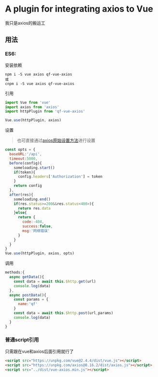# A plugin for integrating axios to Vue
我只是axios的搬运工

## 用法
### ES6:
安装依赖
```
npm i -S vue axios qf-vue-axios
或
cnpm i -S vue axios qf-vue-axios
```
引用
``` javascript
import Vue from 'vue'
import axios from 'axios'
import httpPlugin from 'qf-vue-axios'

Vue.use(httpPlugin, axios)
```
设置
>也可直接通过[axios原始设置方法](https://github.com/axios/axios)进行设置

``` javascript
const opts = {
  baseURL:'/api',
  timeout:5000,
  before(config){
    someloading.start()
    if(token){
      config.headers['Authorization'] = token
    }
    return config
  },
  after(res){
    someloading.end()
    if(res.status>=200&&res.status<400>){
      return res.data
    }else{
      return {
        code:-404,
        success:false,
        msg:'网络错误'
      }
    }
  }
}
Vue.use(httpPlugin, axios, opts)
```
调用
``` javascript
methods:{
  async getData(){
    const data = await this.$http.get(url)
    console.log(data)
  },
  async postData(){
    const params = {
      name:'qf'
    }
    const data = await this.$http.post(url,params)
    console.log(data)
  }
}

```
### 普通script引用
只需跟在vue和axios后面引用就行了
``` html
<script src="https://unpkg.com/vue@2.4.4/dist/vue.js"></script>
<script src="https://unpkg.com/axios@0.16.2/dist/axios.js"></script>
<script src="../dist/vue-axios.min.js"></script>
```


